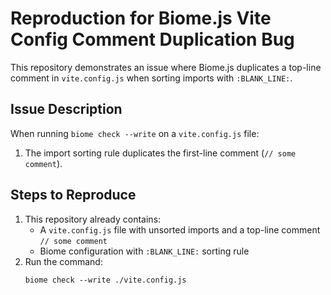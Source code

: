 # Reproduction for Biome.js Vite Config Comment Duplication Bug

This repository demonstrates an issue where Biome.js duplicates a top-line comment in `vite.config.js` when sorting imports with `:BLANK_LINE:`.

## Issue Description
When running `biome check --write` on a `vite.config.js` file:
1. The import sorting rule duplicates the first-line comment (`// some comment`).

## Steps to Reproduce
1. This repository already contains:
   - A `vite.config.js` file with unsorted imports and a top-line comment `// some comment`
   - Biome configuration with `:BLANK_LINE:` sorting rule
2. Run the command:
   ```
   biome check --write ./vite.config.js
